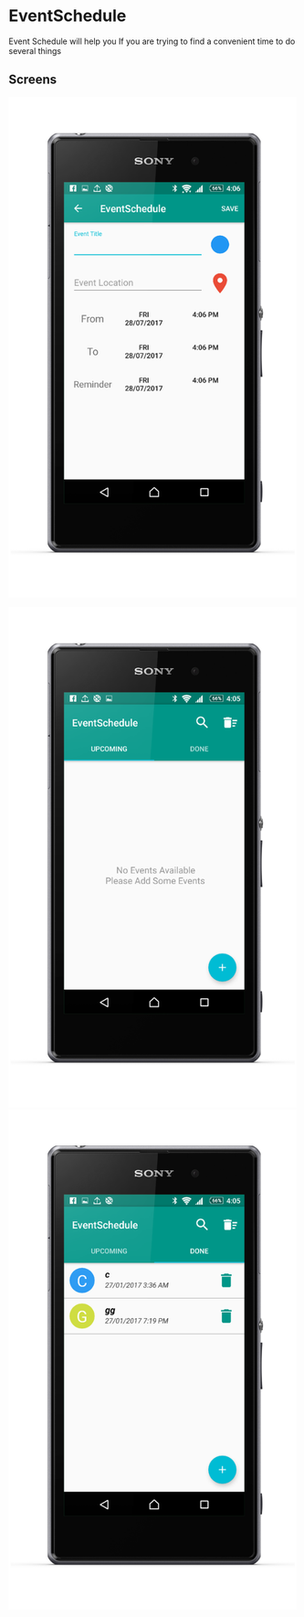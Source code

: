 # EventSchedule
Event Schedule will help you If you are trying to find a convenient time to do several things

## Screens
![screen](art/art1.png)

![screen](art/art2.png)
![screen](art/art3.png)

